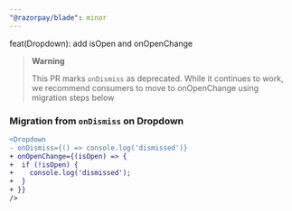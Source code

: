 ```yaml
---
"@razorpay/blade": minor
---
```


feat(Dropdown): add isOpen and onOpenChange

> **Warning**
>
> This PR marks `onDismiss` as deprecated. While it continues to work, we recommend consumers to move to onOpenChange using migration steps below

### Migration from `onDismiss` on Dropdown

```diff
<Dropdown
- onDismiss={() => console.log('dismissed')}
+ onOpenChange={(isOpen) => {
+  if (!isOpen) {
+    console.log('dismissed');
+  }
+ }}
/>
```
